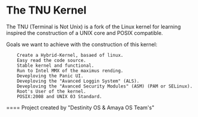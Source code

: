 The TNU Kernel
====
The TNU (Terminal is Not Unix) is a fork of the Linux kernel for learning inspired the construction of a UNIX core and POSIX compatible.

Goals we want to achieve with the construction of this kernel:

        Create a Hybrid-Kernel, basaed of linux.
        Easy read the code source.
        Stable kernel and functional.                                                                 
        Run to Intel MMX of the maximus rending.
        Deveploving the Panic UI.
        Deveploving the "Avanced Loggin System" (ALS).
        Deveploving the "Avanced Security Modules" (ASM) (PAM or SELinux).
        Root's User of the kernel.
        POSIX:2008 and UNIX 03 Standard.
  
====
Project created by "Destinity OS & Amaya OS Team's"
